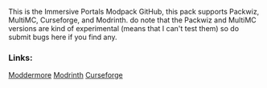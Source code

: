 This is the Immersive Portals Modpack GitHub, this pack supports Packwiz, MultiMC, Curseforge, and Modrinth. do note that the Packwiz and MultiMC versions are kind of experimental (means that I can't test them) so do submit bugs here if you find any.
### Links:
[Moddermore](https://moddermore.net/list/MuN_1o9rKeTP)
[Modrinth](https://modrinth.com/modpack/immersiveportalsmodpack)
[Curseforge](https://legacy.curseforge.com/minecraft/modpacks/immersive-portals-addons)
